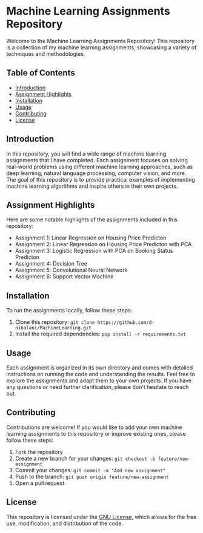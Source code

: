 # Machine Learning Assignments Repository

Welcome to the Machine Learning Assignments Repository! This repository is a collection of my machine learning assignments, showcasing a variety of techniques and methodologies.

## Table of Contents
- [Introduction](#introduction)
- [Assignment Highlights](#assignment-highlights)
- [Installation](#installation)
- [Usage](#usage)
- [Contributing](#contributing)
- [License](#license)

## Introduction
In this repository, you will find a wide range of machine learning assignments that I have completed. Each assignment focuses on solving real-world problems using different machine learning approaches, such as deep learning, natural language processing, computer vision, and more. The goal of this repository is to provide practical examples of implementing machine learning algorithms and inspire others in their own projects.

## Assignment Highlights
Here are some notable highlights of the assignments included in this repository:
- Assignment 1: Linear Regression on Housing Price Predicton
- Assignment 2: Linear Regression on Housing Price Predicton with PCA
- Assignment 3: Logistic Regression with PCA on Booking Status Predicton
- Assignment 4: Decision Tree
- Assignment 5: Convolutional Neural Network
- Assignment 6: Support Vector Machine

## Installation
To run the assignments locally, follow these steps:
1. Clone this repository: `git clone https://github.com/d-nihalani/MachineLearning.git`
2. Install the required dependencies: `pip install -r requirements.txt`

## Usage
Each assignment is organized in its own directory and comes with detailed instructions on running the code and understanding the results. Feel free to explore the assignments and adapt them to your own projects. If you have any questions or need further clarification, please don't hesitate to reach out.

## Contributing
Contributions are welcome! If you would like to add your own machine learning assignments to this repository or improve existing ones, please follow these steps:
1. Fork the repository
2. Create a new branch for your changes: `git checkout -b feature/new-assignment`
3. Commit your changes: `git commit -m "Add new assignment"`
4. Push to the branch: `git push origin feature/new-assignment`
5. Open a pull request

## License
This repository is licensed under the [GNU License](LICENSE), which allows for the free use, modification, and distribution of the code.

